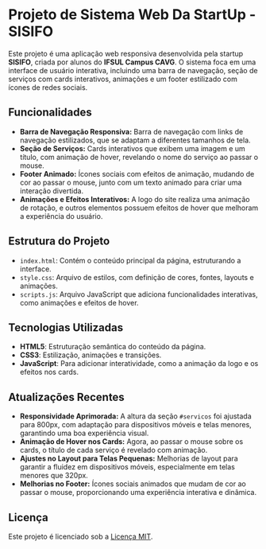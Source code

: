 # Projeto de Sistema Web Da StartUp - SISIFO

Este projeto é uma aplicação web responsiva desenvolvida pela startup **SISIFO**, criada por alunos do **IFSUL Campus CAVG**. O sistema foca em uma interface de usuário interativa, incluindo uma barra de navegação, seção de serviços com cards interativos, animações e um footer estilizado com ícones de redes sociais.

## Funcionalidades

- **Barra de Navegação Responsiva:** Barra de navegação com links de navegação estilizados, que se adaptam a diferentes tamanhos de tela.
- **Seção de Serviços:** Cards interativos que exibem uma imagem e um título, com animação de hover, revelando o nome do serviço ao passar o mouse.
- **Footer Animado:** Ícones sociais com efeitos de animação, mudando de cor ao passar o mouse, junto com um texto animado para criar uma interação divertida.
- **Animações e Efeitos Interativos:** A logo do site realiza uma animação de rotação, e outros elementos possuem efeitos de hover que melhoram a experiência do usuário.

## Estrutura do Projeto

- `index.html`: Contém o conteúdo principal da página, estruturando a interface.
- `style.css`: Arquivo de estilos, com definição de cores, fontes, layouts e animações.
- `scripts.js`: Arquivo JavaScript que adiciona funcionalidades interativas, como animações e efeitos de hover.

## Tecnologias Utilizadas

- **HTML5**: Estruturação semântica do conteúdo da página.
- **CSS3**: Estilização, animações e transições.
- **JavaScript**: Para adicionar interatividade, como a animação da logo e os efeitos nos cards.

## Atualizações Recentes

- **Responsividade Aprimorada:** A altura da seção `#servicos` foi ajustada para 800px, com adaptação para dispositivos móveis e telas menores, garantindo uma boa experiência visual.
- **Animação de Hover nos Cards:** Agora, ao passar o mouse sobre os cards, o título de cada serviço é revelado com animação.
- **Ajustes no Layout para Telas Pequenas:** Melhorias de layout para garantir a fluidez em dispositivos móveis, especialmente em telas menores que 320px.
- **Melhorias no Footer:** Ícones sociais animados que mudam de cor ao passar o mouse, proporcionando uma experiência interativa e dinâmica.

## Licença

Este projeto é licenciado sob a [Licença MIT](LICENSE).
